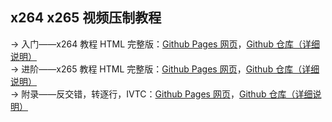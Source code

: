 ## x264 x265 视频压制教程
→ 入门——x264 教程 HTML 完整版：[Github Pages 网页](https://iavoe.github.io/x264-web-tutorial/HTML/index.html)，[Github 仓库（详细说明）](https://github.com/iAvoe/x264-web-tutorial)<br>
→ 进阶——x265 教程 HTML 完整版：[Github Pages 网页](https://iavoe.github.io/x265-web-tutorial/HTML/index.html)，[Github 仓库（详细说明）](https://github.com/iAvoe/x265-web-tutorial)<br>
→ 附录——反交错，转逐行，IVTC：[Github Pages 网页](https://iavoe.github.io/deint-ivtc-web-tutorial/HTML/index.html)，[Github 仓库（详细说明）](https://github.com/iAvoe/deint-ivtc-web-tutorial)